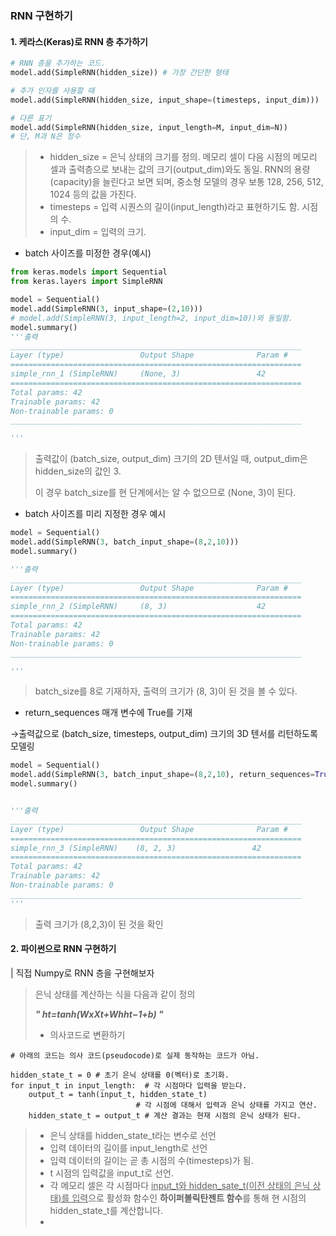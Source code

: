 ### RNN 구현하기



#### 1. 케라스(Keras)로 RNN 층 추가하기

```python
# RNN 층을 추가하는 코드.
model.add(SimpleRNN(hidden_size)) # 가장 간단한 형태

```

```python
# 추가 인자를 사용할 때
model.add(SimpleRNN(hidden_size, input_shape=(timesteps, input_dim)))

# 다른 표기
model.add(SimpleRNN(hidden_size, input_length=M, input_dim=N))
# 단, M과 N은 정수
```

> * hidden_size = 은닉 상태의 크기를 정의. 메모리 셀이 다음 시점의 메모리 셀과 출력층으로 보내는 값의 크기(output_dim)와도 동일. RNN의 용량(capacity)을 늘린다고 보면 되며, 중소형 모델의 경우 보통 128, 256, 512, 1024 등의 값을 가진다.
> * timesteps = 입력 시퀀스의 길이(input_length)라고 표현하기도 함. 시점의 수.
> * input_dim = 입력의 크기.

- batch 사이즈를 미정한 경우(예시) 

```python
from keras.models import Sequential
from keras.layers import SimpleRNN

model = Sequential()
model.add(SimpleRNN(3, input_shape=(2,10)))
# model.add(SimpleRNN(3, input_length=2, input_dim=10))와 동일함.
model.summary()
'''출력
_________________________________________________________________
Layer (type)                 Output Shape              Param #   
=================================================================
simple_rnn_1 (SimpleRNN)     (None, 3)                 42        
=================================================================
Total params: 42
Trainable params: 42
Non-trainable params: 0
_________________________________________________________________

'''
```

> 출력값이 (batch_size, output_dim) 크기의 2D 텐서일 때, output_dim은 hidden_size의 값인 3.
>
>  이 경우 batch_size를 현 단계에서는 알 수 없으므로 (None, 3)이 된다. 



- batch 사이즈를 미리 지정한 경우 예시

```python
model = Sequential()
model.add(SimpleRNN(3, batch_input_shape=(8,2,10)))
model.summary()

'''출력
_________________________________________________________________
Layer (type)                 Output Shape              Param #   
=================================================================
simple_rnn_2 (SimpleRNN)     (8, 3)                    42        
=================================================================
Total params: 42
Trainable params: 42
Non-trainable params: 0
_________________________________________________________________

'''
```

> batch_size를 8로 기재하자, 출력의 크기가 (8, 3)이 된 것을 볼 수 있다. 



-  return_sequences 매개 변수에 True를 기재

  →출력값으로 (batch_size, timesteps, output_dim) 크기의 3D 텐서를 리턴하도록 모델링

```python
model = Sequential()
model.add(SimpleRNN(3, batch_input_shape=(8,2,10), return_sequences=True))
model.summary()


'''출력
_________________________________________________________________
Layer (type)                 Output Shape              Param #   
=================================================================
simple_rnn_3 (SimpleRNN)    (8, 2, 3)                 42        
=================================================================
Total params: 42
Trainable params: 42
Non-trainable params: 0
_________________________________________________________________
'''
```

> 출력 크기가 (8,2,3)이 된 것을 확인 



#### 2. 파이썬으로 RNN 구현하기 

| 직접 Numpy로 RNN 층을 구현해보자

> 은닉 상태를 계산하는 식을 다음과 같이 정의
>
> ***" ht=tanh(WxXt+Whht−1+b) "***
>
> * 의사코드로 변환하기 

``` pseudocode
# 아래의 코드는 의사 코드(pseudocode)로 실제 동작하는 코드가 아님. 

hidden_state_t = 0 # 초기 은닉 상태를 0(벡터)로 초기화.
for input_t in input_length:  # 각 시점마다 입력을 받는다.
    output_t = tanh(input_t, hidden_state_t) 
    					    # 각 시점에 대해서 입력과 은닉 상태를 가지고 연산.
    hidden_state_t = output_t # 계산 결과는 현재 시점의 은닉 상태가 된다.
```

> * 은닉 상태를 hidden_state_t라는 변수로 선언 
> * 입력 데이터의 길이를 input_length로 선언 
> *  입력 데이터의 길이는 곧 총 시점의 수(timesteps)가 됨. 
> *  t 시점의 입력값을 input_t로 선언. 
> * 각 메모리 셀은 각 시점마다 <u>input_t와 hidden_sate_t(이전 상태의 은닉 상태)를 입력</u>으로 활성화 함수인 **하이퍼볼릭탄젠트 함수**를 통해 현 시점의 hidden_state_t를 계산합니다.
> * 

